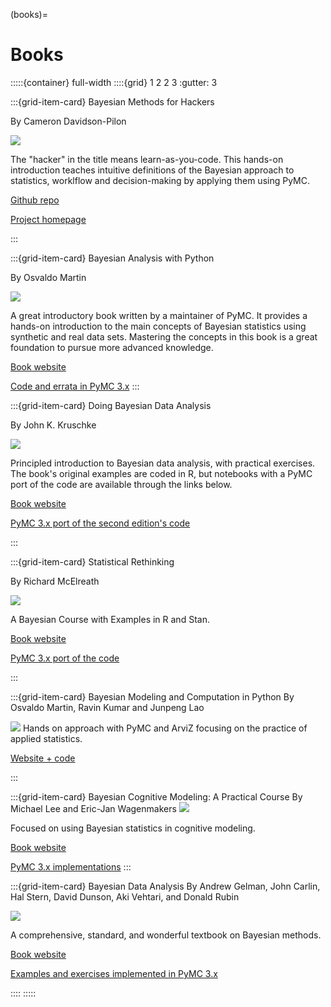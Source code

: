 (books)=
# Books
:::::{container} full-width
::::{grid} 1 2 2 3
:gutter: 3

:::{grid-item-card} Bayesian Methods for Hackers

By Cameron Davidson-Pilon

<img src="https://camo.githubusercontent.com/4a0aca82ca82efab71747d00db30f3a68de98e82/687474703a2f2f692e696d6775722e636f6d2f36444b596250622e706e673f31">

The "hacker" in the title  means learn-as-you-code. This hands-on introduction teaches intuitive definitions of the Bayesian approach to statistics, worklflow and decision-making by applying them using PyMC.

[Github repo](https://github.com/CamDavidsonPilon/Probabilistic-Programming-and-Bayesian-Methods-for-Hackers)

[Project homepage](http://camdavidsonpilon.github.io/Probabilistic-Programming-and-Bayesian-Methods-for-Hackers/)

:::

:::{grid-item-card} Bayesian Analysis with Python

By Osvaldo Martin

<img src="https://raw.githubusercontent.com/aloctavodia/BAP/master/Cover.png">

A great introductory book written by a maintainer of PyMC. It provides a hands-on introduction to the main concepts of Bayesian statistics using synthetic and real data sets. Mastering the concepts in this book is a great foundation to pursue more advanced knowledge.

[Book website](https://www.packtpub.com/big-data-and-business-intelligence/bayesian-analysis-python-second-edition)

[Code and errata in PyMC 3.x](https://github.com/aloctavodia/BAP)
:::

:::{grid-item-card} Doing Bayesian Data Analysis

By John K. Kruschke

<img src="https://jkkweb.sitehost.iu.edu/DoingBayesianDataAnalysis/DBDA2Ecover.png">

Principled introduction to Bayesian data analysis, with practical exercises. The book's original examples are coded in R, but notebooks with a PyMC port of the code are available through the links below.

[Book website](https://sites.google.com/site/doingbayesiandataanalysis/home)

[PyMC 3.x port of the second edition's code](https://github.com/JWarmenhoven/DBDA-python)

:::

:::{grid-item-card} Statistical Rethinking

By Richard McElreath

<img src="http://xcelab.net/rm/wp-content/uploads/2012/01/9781482253443-191x300.jpg">

A Bayesian Course with Examples in R and Stan.

[Book website](http://xcelab.net/rm/statistical-rethinking/)

[PyMC 3.x port of the code](https://github.com/pymc-devs/resources/tree/master/Rethinking)

:::

:::{grid-item-card} Bayesian Modeling and Computation in Python
By Osvaldo Martin, Ravin Kumar and Junpeng Lao

<img src="https://bayesiancomputationbook.com/_images/Cover.jpg"/>
Hands on approach with PyMC and ArviZ focusing on the practice of applied statistics.

[Website + code](https://bayesiancomputationbook.com/welcome.html)

:::

:::{grid-item-card} Bayesian Cognitive Modeling: A Practical Course
By Michael Lee and Eric-Jan Wagenmakers
<img src="https://images-na.ssl-images-amazon.com/images/I/51K33XI2I8L._SX330_BO1,204,203,200_.jpg">

Focused on using Bayesian statistics in cognitive modeling.

[Book website](https://bayesmodels.com/)

[PyMC 3.x implementations](https://github.com/pymc-devs/resources/tree/master/BCM)
:::

:::{grid-item-card} Bayesian Data Analysis
By Andrew Gelman, John Carlin, Hal Stern, David Dunson, Aki Vehtari, and Donald Rubin

<img src="http://www.stat.columbia.edu/~gelman/book/bda_cover.png"/>

A comprehensive, standard, and wonderful textbook on Bayesian methods.

[Book website](https://www.stat.columbia.edu/~gelman/book/)

[Examples and exercises implemented in PyMC 3.x](https://github.com/pymc-devs/resources/tree/master/BDA3)

::::
:::::
